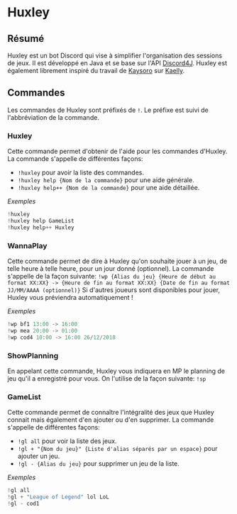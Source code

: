 # Huxley

## Résumé
Huxley est un bot Discord qui vise à simplifier l'organisation des sessions de jeux. Il est développé en Java et se base sur l'API [Discord4J](https://github.com/austinv11/Discord4J/tree/master/src/test/java/sx/blah/discord/examples).
Huxley est également librement inspiré du travail de [Kaysoro](https://github.com/Kaysoro) sur [Kaelly](https://github.com/Kaysoro/KaellyBot).

## Commandes

Les commandes de Huxley sont préfixés de `!`. Le préfixe est suivi de l'abbréviation de la commande.

### Huxley
Cette commande permet d'obtenir de l'aide pour les commandes d'Huxley. La commande s'appelle de différentes façons:
- `!huxley` pour avoir la liste des commandes.
- `!huxley help {Nom de la commande}` pour une aide générale.
- `!huxley help++ {Nom de la commande}` pour une aide détaillée.

*Exemples*
```Java
!huxley
!huxley help GameList
!huxley help++ Huxley
```

### WannaPlay
Cette commande permet de dire à Huxley qu'on souhaite jouer à un jeu, de telle heure à telle heure, pour un jour donné (optionnel). La commande s'appelle de la façon suivante: `!wp {Alias du jeu} {Heure de début au format XX:XX} -> {Heure de fin au format XX:XX} {Date de fin au format JJ/MM/AAAA (optionnel)}`
Si d'autres joueurs sont disponibles pour jouer, Huxley vous préviendra automatiquement !

*Exemples*
```Java
!wp bf1 13:00 -> 16:00
!wp mea 20:00 -> 01:00
!wp cod4 10:00 -> 16:00 26/12/2018
```

### ShowPlanning
En appelant cette commande, Huxley vous indiquera en MP le planning de jeu qu'il a enregistré pour vous. On l'utilise de la façon suivante: `!sp`

### GameList
Cette commande permet de connaître l'intégralité des jeux que Huxley connait mais également d'en ajouter ou d'en supprimer. La commande s'appelle de différentes façons:
- `!gl all` pour voir la liste des jeux.
- `!gl + "{Nom du jeu}" {Liste d'alias séparés par un espace}` pour ajouter un jeu.
- `!gl - {Alias du jeu}` pour supprimer un jeu de la liste.

*Exemples*
```Java
!gl all
!gl + "League of Legend" lol LoL
!gl - cod1
```